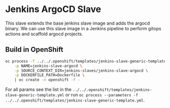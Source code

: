 # Jenkins ArgoCD Slave

This slave extends the base jenkins slave image and adds the argocd binary. We can use this slave image in a Jenkins pipeline to perform gitops actions and scaffold argocd projects.

## Build in OpenShift
```bash
oc process -f ../../.openshift/templates/jenkins-slave-generic-template.yml \
    -p NAME=jenkins-slave-argocd \
    -p SOURCE_CONTEXT_DIR=jenkins-slaves/jenkins-slave-argocd \
    -p DOCKERFILE_PATH=Dockerfile \
    | oc create -n openshift -f -
```
For all params see the list in the `../../.openshift/templates/jenkins-slave-generic-template.yml` or run `oc process --parameters -f ../../.openshift/templates/jenkins-slave-generic-template.yml`.
